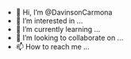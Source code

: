 - 👋 Hi, I’m @DavinsonCarmona
- 👀 I’m interested in ...
- 🌱 I’m currently learning ...
- 💞️ I’m looking to collaborate on ...
- 📫 How to reach me ...

<!---
DavinsonCarmona/DavinsonCarmona is a ✨ special ✨ repository because its `README.md` (this file) appears on your GitHub profile.
You can click the Preview link to take a look at your changes.
--->
